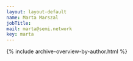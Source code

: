 ```yaml
---
layout: layout-default
name: Marta Marszal
jobTitle:
mail: marta@semi.network
key: marta
---
```


{% include archive-overview-by-author.html %}
